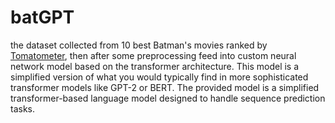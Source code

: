 # batGPT

the dataset collected from 10 best Batman's movies ranked by [Tomatometer](https://www.rottentomatoes.com/), then after some preprocessing feed into custom neural network model based on the transformer architecture. This model is a simplified version of what you would typically find in more sophisticated transformer models like GPT-2 or BERT. The provided model is a simplified transformer-based language model designed to handle sequence prediction tasks.
